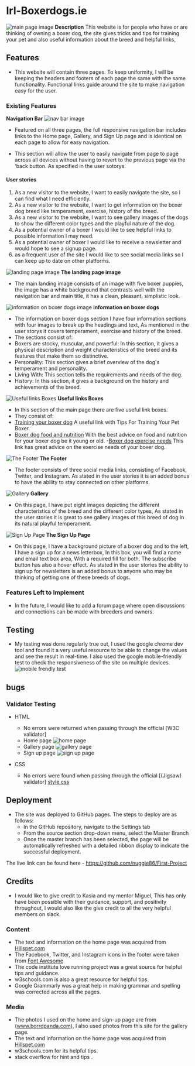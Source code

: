 # Irl-Boxerdogs.ie
![main page image](/assets/images/images-readme.md/main-page-image1.png)
__Description__
This website is for people who have or are thinking of owning a boxer dog,
the site gives tricks and tips for training your pet and also useful information about the breed
and helpful links,

## Features 
- This website will contain three pages. To keep uniformity, I will be keeping the headers and footers of each page the same with the same functionality.  Functional links guide around the site to make navigation easy for the user.

### Existing Features

__Navigation Bar__
![nav bar image](/assets/images/images-readme.md/nav-bar-image.png)
- Featured on all three pages, the full responsive navigation bar includes links to the Home page, Gallery, and Sign Up page and is identical on each page to allow for easy navigation.

- This section will allow the user to easily navigate from page to page across all devices without having to revert to the previous page via the ‘back button. As specified in the user sotorys.

#### User stories
1. As a new visitor to the website, I want to easily navigate the site, so I can find what I need efficiently.
2. As a new visitor to the website, I want to get information on the boxer dog breed like temperament, exercise, history of the breed.
3. As a new visitor to the website, I want to see gallery images of the dogs to show the different color types and the playful nature of the dog. 
4. As a potential owner of a boxer I would like to see helpful links to possible information I may need.
5. As a potential owner of boxer I would like to receive a newsletter and would hope to see a signup page.
6. as a frequent user of the site I would like to see social media links so I can keep up to date on other platforms.
 
![landing page image](/assets/images/images-readme.md/main-landing-image.jpg)
__The landing page image__
- The main landing image consists of an image with five boxer puppies, the image has a white background that contrasts well with the navigation bar and main title, it has a clean, pleasant, simplistic look.

![information on boxer dogs image](/assets/images/images-readme.md/main-info-section.png)
__information on boxer dogs__
- The information on boxer dogs section I have four information sections with four images to break up the headings and text, As mentioned in the user storys it covers temperament, exercise and history of the breed.
- The sections consist of:
- Boxers are stocky, muscular, and powerful: In this section, it gives a physical description and weight characteristics of the breed and its features that make them so distinctive. 
- Personality: This section gives a brief overview of the dog's temperament and personality.
- Living With: This section tells the requirements and needs of the dog.
- History: In this section, it gives a background on the history and achievements of the breed.

![Useful links Boxes](/assets/images/images-readme.md/links-boxes.png)
__Useful links Boxes__
- In this section of the main page there are five useful link boxes.
 - They consist of:
  - [Training your boxer dog](https://www.petassure.com/new-newsletters/tips-for-training-your-pet-boxer/) A useful link with Tips For Training Your Pet Boxer.
  - [Boxer dog food and nutrition](https://www.dogfoodadvisor.com/best-dog-foods/boxers/) With the best advice on food and nutrition for your boxer dog be it young or old.
  -[Boxer dog exercise needs](https://barkercise.com/boxer-dog-exercise-guide/) This link has great advice on the exercise needs of your boxer dog.

![The Footer](/assets/images/images-readme.md/footer.png)
__The Footer__ 
- The footer consists of three social media links, consisting of Facebook, Twitter, and Instagram.
As stated in the user stories it is an added bonus to have the ability to stay connected on other platforms.

 ![Gallery](/assets/images/images-readme.md/main-gallery.png)
__Gallery__
- On this page, I have put eight images depicting the different characteristics of the breed and the different color types, As stated in the user stories it is great to see gallery images of this breed of dog in its natural playful temperament. 

![Sign Up Page](/assets/images/images-readme.md/signup-page-image.png)
__The Sign Up Page__
- On this page, I have a background picture of a boxer dog and to the left, I have a sign up for a news letterbox, In this box, you will find a name and email text box area, With a required fill for both. The subscribe button has also a hover effect. As stated in the user stories the ability to sign up for newsletters is an added bonus to anyone who may be thinking of getting one of these breeds of dogs.

### Features Left to Implement
- In the future, I would like to add a forum page where open discussions and connections can be made with breeders and owners.

## Testing
- My testing was done regularly true out, I used the google chrome dev tool and found it a very useful resource to be able to change the values and see the result in real-time. I also used the google mobile-friendly test to check the responsiveness of the site on multiple devices.  
![mobile frendly test](/assets/images/images-readme.md/responsiveness-test.png)
## bugs 

### Validator Testing 
- HTML
  - No errors were returned when passing through the official [W3C validator]
  - Home page ![home page](/assets/images/images-readme.md/html-validation.png)
  - Gallery page ![gallery page](/assets/images/images-readme.md/gallery-validation.png)
  - Sign up page ![sign up page](/assets/images/images-readme.md/signup-validation.png)

- CSS
  - No errors were found when passing through the official [(Jigsaw) validator]
  [style.css](/assets/images/images-readme.md/css-validation.png)


## Deployment
- The site was deployed to GitHub pages. The steps to deploy are as follows: 
  - In the GitHub repository, navigate to the Settings tab 
  - From the source section drop-down menu, select the Master Branch
  - Once the master branch has been selected, the page will be automatically refreshed with a detailed ribbon display to indicate the successful deployment.   

The live link can be found here - https://github.com/nuggie86/First-Project

## Credits 
- I would like to give credit to Kasia and my mentor Miguel, This has only have been possible with their guidance, support, and positivity throughout, I would also like the give credit to all the very helpful members on slack.
### Content
- The text and information on the home page was acquired from [Hillspet.com](https://www.hillspet.com/dog-care/dog-breeds/boxer)
- The Facebook, Twitter, and Instagram icons in the footer were taken from [Font Awesome](https://fontawesome.com/)
- The code institute love running project was a great source for helpful tips and guidance.
- w3schools.com is also a great resource for helpful tips.
- Google Grammarly was a great help in making grammar and spelling was corrected across all the pages.


### Media
- The photos I used on the home and sign-up page are from (www.borrdpanda.com), I also used photos from this site for the gallery page.
- The text and information on the home page was acquired from [Hillspet.com](https://www.hillspet.com/dog-care/dog-breeds/boxer)
- w3schools.com for its helpful tips.
- stack overflow for hint and tips .